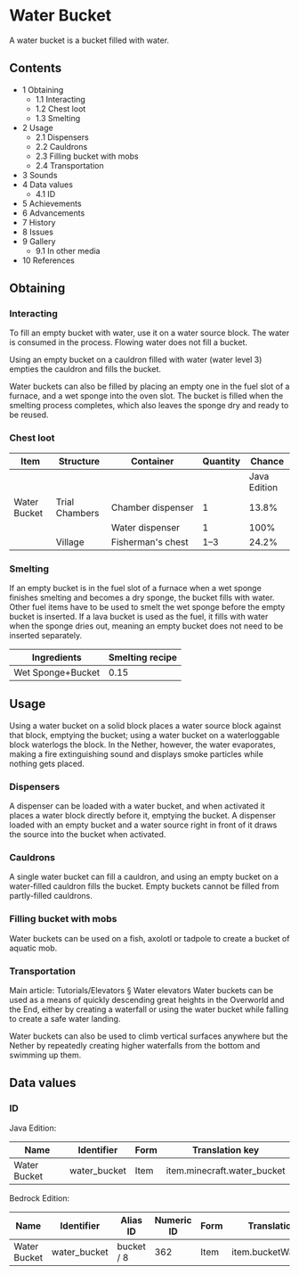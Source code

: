 # Water Bucket
A water bucket is a bucket filled with water.

## Contents
- 1 Obtaining
	- 1.1 Interacting
	- 1.2 Chest loot
	- 1.3 Smelting
- 2 Usage
	- 2.1 Dispensers
	- 2.2 Cauldrons
	- 2.3 Filling bucket with mobs
	- 2.4 Transportation
- 3 Sounds
- 4 Data values
	- 4.1 ID
- 5 Achievements
- 6 Advancements
- 7 History
- 8 Issues
- 9 Gallery
	- 9.1 In other media
- 10 References

## Obtaining
### Interacting
To fill an empty bucket with water, use it on a water source block. The water is consumed in the process. Flowing water does not fill a bucket.

Using an empty bucket on a cauldron filled with water (water level 3) empties the cauldron and fills the bucket.

Water buckets can also be filled by placing an empty one in the fuel slot of a furnace, and a wet sponge into the oven slot. The bucket is filled when the smelting process completes, which also leaves the sponge dry and ready to be reused.

### Chest loot
| Item         | Structure      | Container         | Quantity | Chance       |
|--------------|----------------|-------------------|----------|--------------|
|              |                |                   |          | Java Edition |
| Water Bucket | Trial Chambers | Chamber dispenser | 1        | 13.8%        |
|              |                | Water dispenser   | 1        | 100%         |
|              | Village        | Fisherman's chest | 1–3      | 24.2%        |

### Smelting
If an empty bucket is in the fuel slot of a furnace  when a wet sponge finishes smelting and becomes a dry sponge, the bucket fills with water. Other fuel items have to be used to smelt the wet sponge before the empty bucket is inserted. If a lava bucket is used as the fuel, it fills with water when the sponge dries out, meaning an empty bucket does not need to be inserted separately.

| Ingredients       | Smelting recipe |
|-------------------|-----------------|
| Wet Sponge+Bucket | 0.15            |

## Usage
Using a water bucket on a solid block places a water source block against that block, emptying the bucket; using a water bucket on a waterloggable block waterlogs the block. In the Nether, however, the water evaporates, making a fire extinguishing sound and displays smoke particles while nothing gets placed.

### Dispensers
A dispenser can be loaded with a water bucket, and when activated it places a water block directly before it, emptying the bucket. A dispenser loaded with an empty bucket and a water source right in front of it draws the source into the bucket when activated.

### Cauldrons
A single water bucket can fill a cauldron, and using an empty bucket on a water-filled cauldron fills the bucket. Empty buckets cannot be filled from partly-filled cauldrons.

### Filling bucket with mobs
Water buckets can be used on a fish, axolotl or tadpole to create a bucket of aquatic mob.

### Transportation
Main article: Tutorials/Elevators § Water elevators
Water buckets can be used as a means of quickly descending great heights in the Overworld and the End, either by creating a waterfall or using the water bucket while falling to create a safe water landing.

Water buckets can also be used to climb vertical surfaces anywhere but the Nether by repeatedly creating higher waterfalls from the bottom and swimming up them.

## Data values
### ID
Java Edition:

| Name         | Identifier   | Form | Translation key             |
|--------------|--------------|------|-----------------------------|
| Water Bucket | water_bucket | Item | item.minecraft.water_bucket |

Bedrock Edition:

| Name         | Identifier   | Alias ID   | Numeric ID | Form | Translation key       |
|--------------|--------------|------------|------------|------|-----------------------|
| Water Bucket | water_bucket | bucket / 8 | 362        | Item | item.bucketWater.name |


